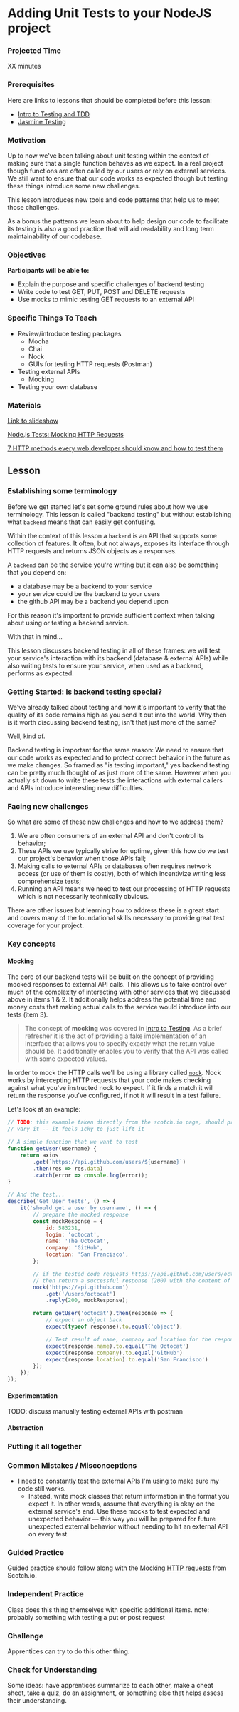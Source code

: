# Adding Unit Tests to your NodeJS project

### Projected Time

XX minutes

### Prerequisites

Here are links to lessons that should be completed before this lesson:

- [Intro to Testing and TDD][intro-to-testing]
- [Jasmine Testing](jasmine-testing.md)

[intro-to-testing]: testing-and-tdd.md

### Motivation

Up to now we've been talking about unit testing within the context of making
sure that a single function behaves as we expect. In a real project though
functions are often called by our users or rely on external services. We still
want to ensure that our code works as expected though but testing these things
introduce some new challenges.

This lesson introduces new tools and code patterns that help us to meet those
challenges.

As a bonus the patterns we learn about to help design our code to facilitate
its testing is also a good practice that will aid readability and long term
maintainability of our codebase.

### Objectives

**Participants will be able to:**

- Explain the purpose and specific challenges of backend testing
- Write code to test GET, PUT, POST and DELETE requests
- Use mocks to mimic testing GET requests to an external API

### Specific Things To Teach

- Review/introduce testing packages
	- Mocha
	- Chai
	- Nock
	- GUIs for testing HTTP requests (Postman)
- Testing external APIs
	- Mocking
- Testing your own database

### Materials

[Link to slideshow](pending)

[Node.js Tests: Mocking HTTP Requests](https://scotch.io/tutorials/nodejs-tests-mocking-http-requests)

[7 HTTP methods every web developer should know and how to test them](https://assertible.com/blog/7-http-methods-every-web-developer-should-know-and-how-to-test-them)

## Lesson

### Establishing some terminology

Before we get started let's set some ground rules about how we use terminology.
This lesson is called "backend testing" but without establishing what `backend`
means that can easily get confusing.

Within the context of this lesson a `backend` is an API that supports some
collection of features. It often, but not always, exposes its interface through
HTTP requests and returns JSON objects as a responses.

A `backend` can be the service you're writing but it can also be something that
you depend on:
- a database may be a backend to your service
- your service could be the backend to your users
- the github API may be a backend you depend upon

For this reason it's important to provide sufficient context when talking about
using or testing a backend service.

With that in mind...

This lesson discusses backend testing in all of these frames: we will test your
service's interaction with its backend (database & external APIs) while also
writing tests to ensure your service, when used as a backend, performs as
expected.

### Getting Started: Is backend testing special?

We've already talked about testing and how it's important to verify that the
quality of its code remains high as you send it out into the world. Why then
is it worth discussing backend testing, isn't that just more of the same?

Well, kind of.

Backend testing is important for the same reason: We need to ensure that our
code works as expected and to protect correct behavior in the future as we
make changes. So framed as "is testing important," yes backend testing can be
pretty much thought of as just more of the same. However when you actually sit
down to write these tests the interactions with external callers and APIs
introduce interesting new difficulties.

### Facing new challenges

So what are some of these new challenges and how to we address them?

1. We are often consumers of an external API and don't control its behavior;
2. These APIs we use typically strive for uptime, given this how do we test our
   project's behavior when those APIs fail;
3. Making calls to external APIs or databases often requires network access (or
   use of them is costly), both of which incentivize writing less comprehensize
   tests;
4. Running an API means we need to test our processing of HTTP requests which is
  not necessarily technically obvious.

There are other issues but learning how to address these is a great start and
covers many of the foundational skills necessary to provide great test coverage
for your project.

### Key concepts

#### Mocking

The core of our backend tests will be built on the concept of providing mocked
responses to external API calls. This allows us to take control over much of
the complexity of interacting with other services that we discussed above in
items 1 & 2. It additionally helps address the potential time and money costs
that making actual calls to the service would introduce into our tests (item
3).

> The concept of **mocking** was covered in [Intro to Testing][intro-to-testing].
> As a brief refresher it is the act of providing a fake implementation of an
> interface that allows you to specify exactly what the return value should be.
> It additionally enables you to verify that the API was called with some
> expected values.

In order to mock the HTTP calls we'll be using a library called [`nock`][nock].
Nock works by intercepting HTTP requests that your code makes checking against
what you've instructed nock to expect. If it finds a match it will return the
response you've configured, if not it will result in a test failure.

Let's look at an example:

```javascript
// TODO: this example taken directly from the scotch.io page, should probably
// vary it -- it feels icky to just lift it

// A simple function that we want to test
function getUser(username) {
    return axios
        .get(`https://api.github.com/users/${username}`)
        .then(res => res.data)
        .catch(error => console.log(error));
}

// And the test...
describe('Get User tests', () => {
    it('should get a user by username', () => {
        // prepare the mocked response
        const mockResponse = {
            id: 583231,
            login: 'octocat',
            name: 'The Octocat',
            company: 'GitHub',
            location: 'San Francisco',
        };

        // if the tested code requests https://api.github.com/users/octocat
        // then return a successful response (200) with the content of mockResponse
        nock('https://api.github.com')
            .get('/users/octocat')
            .reply(200, mockResponse);

        return getUser('octocat').then(response => {
            // expect an object back
            expect(typeof response).to.equal('object');

            // Test result of name, company and location for the response
            expect(response.name).to.equal('The Octocat')
            expect(response.company).to.equal('GitHub')
            expect(response.location).to.equal('San Francisco')
        });
    });
});
```

[nock]: https://github.com/nock/nock

#### Experimentation

TODO: discuss manually testing external APIs with postman

#### Abstraction

### Putting it all together

### Common Mistakes / Misconceptions

- I need to constantly test the external APIs I'm using to make sure my code
  still works.
	- Instead, write mock classes that return information in the format you
    expect it. In other words, assume that everything is okay on the external
		service's end. Use these mocks to test expected and unexpected behavior
		&mdash; this way you will be prepared for future unexpected external
		behavior without needing to hit an external API on every test.


### Guided Practice

Guided practice should follow along with the [Mocking HTTP requests](https://scotch.io/tutorials/nodejs-tests-mocking-http-requests) from Scotch.io.


### Independent Practice

Class does this thing themselves with specific additional items.
note: probably something with testing a put or post request


### Challenge

Apprentices can try to do this other thing.


### Check for Understanding

Some ideas: have apprentices summarize to each other, make a cheat sheet, take
a quiz, do an assignment, or something else that helps assess their
understanding.
